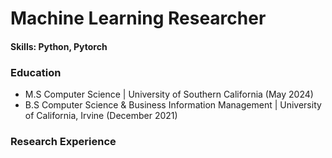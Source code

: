 # Machine Learning Researcher

#### Skills: Python, Pytorch

### Education
- M.S Computer Science | University of Southern California (May 2024)
- B.S Computer Science & Business Information Management | University of California, Irvine (December 2021)

### Research Experience
